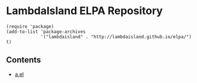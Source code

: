 # LambdaIsland ELPA Repository

``` emacs-lisp
(require 'package)
(add-to-list 'package-archives
             '("lambdaisland" . "http://lambdaisland.github.io/elpa/") t)
```

## Contents

- [a.el](https://github.com/plexus/a.el)
